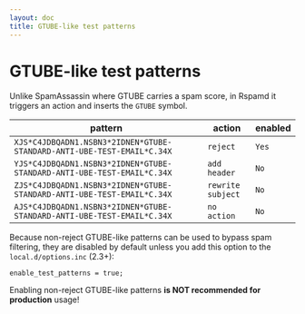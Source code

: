 ```yaml
---
layout: doc
title: GTUBE-like test patterns
---
```

# GTUBE-like test patterns

Unlike SpamAssassin where GTUBE carries a spam score, in Rspamd it triggers an action and inserts the `GTUBE` symbol.

|pattern|action|enabled|
|---|---|---|
|`XJS*C4JDBQADN1.NSBN3*2IDNEN*GTUBE-STANDARD-ANTI-UBE-TEST-EMAIL*C.34X`|`reject`|`Yes`|
|`YJS*C4JDBQADN1.NSBN3*2IDNEN*GTUBE-STANDARD-ANTI-UBE-TEST-EMAIL*C.34X`|`add header`|`No`|
|`ZJS*C4JDBQADN1.NSBN3*2IDNEN*GTUBE-STANDARD-ANTI-UBE-TEST-EMAIL*C.34X`|`rewrite subject`|`No`|
|`AJS*C4JDBQADN1.NSBN3*2IDNEN*GTUBE-STANDARD-ANTI-UBE-TEST-EMAIL*C.34X`|`no action`|`No`|

Because non-reject GTUBE-like patterns can be used to bypass spam filtering, they are disabled by default unless you add this option to the `local.d/options.inc` (2.3+):

~~~ucl
enable_test_patterns = true;
~~~

Enabling non-reject GTUBE-like patterns **is NOT recommended for production** usage!
